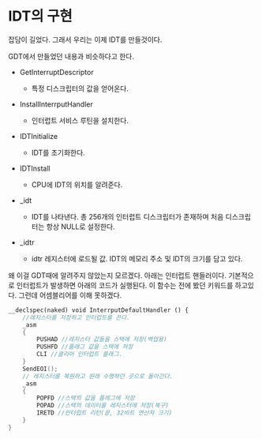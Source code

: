 # IDT의 구현

잡담이 길었다. 그래서 우리는 이제 IDT를 만들것이다.

GDT에서 만들었던 내용과 비슷하다고 한다.

- GetInterruptDescriptor
    - 특정 디스크립터의 값을 얻어온다.

- InstallInterrputHandler
    - 인터럽트 서비스 루틴을 설치한다.

- IDTInitialize
    - IDT를 초기화한다.

- IDTInstall
    - CPU에 IDT의 위치를 알려준다.

- _idt
    - IDT를 나타낸다. 총 256개의 인터럽트 디스크립터가 존재하며 처음 디스크립터는 항상 NULL로 설정한다.

- _idtr
    - idtr 레지스터에 로드될 값. IDT의 메모리 주소 및 IDT의 크기를 담고 있다.

왜 이걸 GDT때에 알려주지 않았는지 모르겠다. 아래는 인터럽트 핸들러이다. 기본적으로 인터럽트가 발생하면 아래의 코드가 실행된다. 이 함수는 전에 봤던 키워드를 하고있다. 그런데 어셈블리어를 이해 못하겠다.

```c++
__declspec(naked) void InterrputDefaultHandler () {
    //레지스터를 저장하고 인터럽트를 끈다.
    _asm
    {
        PUSHAD //레지스터 값들을 스택에 저장(백업용)
        PUSHFD //플래그 값을 스택에 저장
        CLI //클리어 인터럽트 플래그.
    }
    SendEOI();
    // 레지스터를 복원하고 원래 수행하던 곳으로 돌아간다.
    _asm
    {
        POPFD //스택의 값을 플레그에 저장
        POPAD //스택의 데이터를 레지스터에 저장(복구)
        IRETD //인터럽트 리턴(끝, 32비트 연산자 크기)
    }
}

```